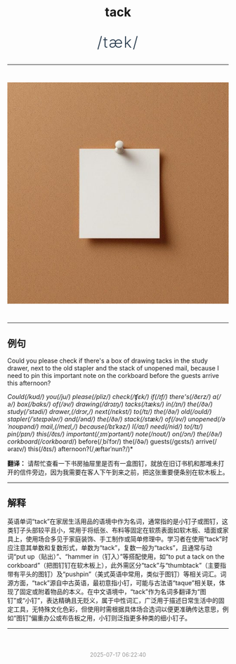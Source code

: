 <div align="center">

# tack

<div style="margin: 30px 0;">
<h1 style="font-size: 2.5em; font-weight: 300; letter-spacing: 2px; margin: 0; color: #2c3e50;">
/tæk/
</h1>
</div>

</div>

---

<div align="center" style="margin: 40px 0;">

![tack](images/tack.png)

</div>

---

## 例句

Could you please check if there's a box of drawing tacks in the study drawer, next to the old stapler and the stack of unopened mail, because I need to pin this important note on the corkboard before the guests arrive this afternoon?

*Could(/kʊd/) you(/ju/) please(/pliz/) check(/ʧɛk/) if(/ɪf/) there's(/ðɛrz/) a(/ə/) box(/bɑks/) of(/əv/) drawing(/drɔɪŋ/) tacks(/tæks/) in(/ɪn/) the(/ðə/) study(/ˈstədi/) drawer,(/drɔr,/) next(/nɛkst/) to(/tɪ/) the(/ðə/) old(/oʊld/) stapler(/ˈsteɪpələr/) and(/ənd/) the(/ðə/) stack(/stæk/) of(/əv/) unopened(/əˈnoʊpənd/) mail,(/meɪl,/) because(/bɪˈkəz/) I(/aɪ/) need(/nid/) to(/tɪ/) pin(/pɪn/) this(/ðɪs/) important(/ˌɪmˈpɔrtənt/) note(/noʊt/) on(/ɔn/) the(/ðə/) corkboard(/corkboard*/) before(/ˌbiˈfɔr/) the(/ðə/) guests(/gɛsts/) arrive(/əraɪv/) this(/ðɪs/) afternoon?(/ˌæftərˈnun?/)*

**翻译：** 请帮忙查看一下书房抽屉里是否有一盒图钉，就放在旧订书机和那堆未打开的信件旁边，因为我需要在客人下午到来之前，把这张重要便条别在软木板上。

---

## 解释

英语单词“tack”在家居生活用品的语境中作为名词，通常指的是小钉子或图钉，这类钉子头部较平且小，常用于将纸张、布料等固定在软质表面如软木板、墙面或家具上，使用场合多见于家庭装饰、手工制作或简单修理中。学习者在使用“tack”时应注意其单数和复数形式，单数为“tack”，复数一般为“tacks”，且通常与动词“put up（贴出）”、“hammer in（钉入）”等搭配使用，如“to put a tack on the corkboard”（把图钉钉在软木板上），此外需区分“tack”与“thumbtack”（主要指带有平头的图钉）及“pushpin”（美式英语中常用，类似于图钉）等相关词汇。词源方面，“tack”源自中古英语，最初意指小钉，可能与古法语“taque”相关联，体现了固定或附着物品的本义。在中文语境中，“tack”作为名词多翻译为“图钉”或“小钉”，表达精确且无贬义，属于中性词汇，广泛用于描述日常生活中的固定工具，无特殊文化色彩，但使用时需根据具体场合选词以便更准确传达意思，例如“图钉”偏重办公或布告板之用，小钉则泛指更多种类的细小钉子。


---

<div align="center" style="margin-top: 50px;">
<small style="color: #999; font-size: 0.9em;">2025-07-17 06:22:40</small>
</div>
